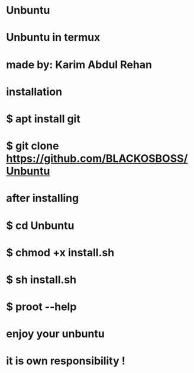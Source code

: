 # Unbuntu
# Unbuntu in termux
# made by: Karim Abdul Rehan 
# installation
# $ apt install git
# $ git clone https://github.com/BLACKOSBOSS/Unbuntu
# after installing
# $ cd Unbuntu
# $ chmod +x install.sh
# $ sh install.sh
# $ proot --help
# enjoy your unbuntu 
# it is own responsibility !
